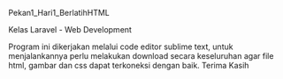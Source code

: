 Pekan1_Hari1_BerlatihHTML

Kelas Laravel - Web Development

Program ini dikerjakan melalui code editor sublime text, untuk menjalankannya perlu melakukan download secara keseluruhan agar file html, gambar dan css dapat terkoneksi dengan baik. Terima Kasih
